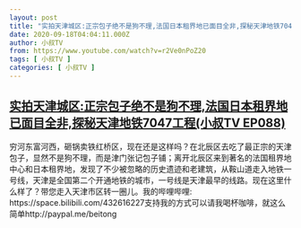 ```yaml
---
layout: post
title: "实拍天津城区:正宗包子绝不是狗不理,法国日本租界地已面目全非,探秘天津地铁7047工程(小叔TV EP088)"
date: 2020-09-18T04:04:11.000Z
author: 小叔TV
from: https://www.youtube.com/watch?v=r2Ve0nPoZ20
tags: [ 小叔TV ]
categories: [ 小叔TV ]
---
```

<!--1600401851000-->
[实拍天津城区:正宗包子绝不是狗不理,法国日本租界地已面目全非,探秘天津地铁7047工程(小叔TV EP088)](https://www.youtube.com/watch?v=r2Ve0nPoZ20)
------

<div>
穷河东富河西，砸锅卖铁红桥区，现在还是这样吗？在北辰区去吃了最正宗的天津包子，显然不是狗不理，而是津门张记包子铺；离开北辰区来到著名的法国租界地中心和日本租界地，发现了不少被忽略的历史遗迹和老建筑，从鞍山道走入地铁一号线，天津是全国第二个开通地铁的城市，一号线是天津最早的线路。现在这里什么样了？带您走入天津市区转一圈儿。我的哔哩哔哩: https://space.bilibili.com/432616227支持我的方式可以请我喝杯咖啡，就这么简单http://paypal.me/beitong
</div>
